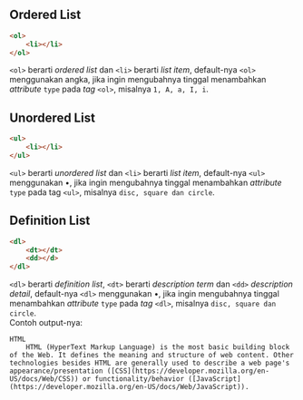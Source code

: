 ## Ordered List
```html
<ol>
	<li></li>
</ol>
```

`<ol>` berarti *ordered list* dan `<li>` berarti *list item*, default-nya `<ol>` menggunakan angka, jika ingin mengubahnya tinggal menambahkan *attribute* `type` pada *tag* `<ol>`, misalnya `1, A, a, I, i`.

## Unordered List
```html
<ul>
	<li></li>
</ul>
```

`<ul>` berarti *unordered list* dan `<li>` berarti *list item*, default-nya `<ul>` menggunakan •, jika ingin mengubahnya tinggal menambahkan *attribute* `type` pada tag `<ul>`, misalnya `disc, square dan circle`.

## Definition List
```html
<dl>
	<dt></dt>
	<dd></d>
</dl>
```

`<dl>` berarti *definition list*, `<dt>` berarti *description term* dan `<dd>` *description detail*, default-nya `<dl>` menggunakan •, jika ingin mengubahnya tinggal menambahkan *attribute* `type` pada *tag* `<dl>`, misalnya `disc, square dan circle`.  
Contoh output-nya:
```
HTML
	HTML (HyperText Markup Language) is the most basic building block of the Web. It defines the meaning and structure of web content. Other technologies besides HTML are generally used to describe a web page's appearance/presentation ([CSS](https://developer.mozilla.org/en-US/docs/Web/CSS)) or functionality/behavior ([JavaScript](https://developer.mozilla.org/en-US/docs/Web/JavaScript)).
```